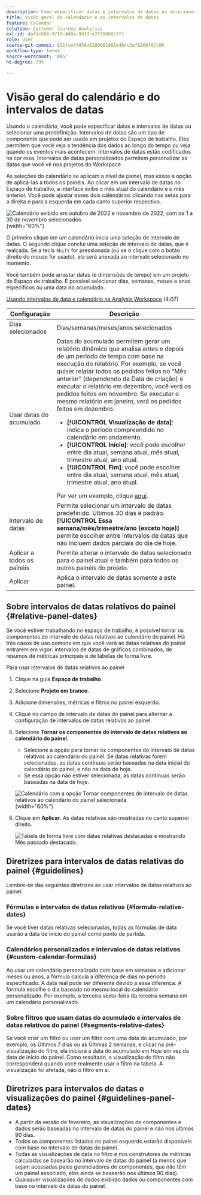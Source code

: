 ```yaml
---
description: Como especificar datas e intervalos de datas ou selecionar uma predefinição.
title: Visão geral do calendário e do intervalos de datas
feature: Calendar
solution: Customer Journey Analytics
exl-id: 4afdc68b-97f8-4d8a-9d13-e2f3986873f1
role: User
source-git-commit: 811fce4f056a6280081901e484c3af8209f87c06
workflow-type: tm+mt
source-wordcount: '895'
ht-degree: 73%

---
```


# Visão geral do calendário e do intervalos de datas

Usando o calendário, você pode especificar datas e intervalos de datas ou selecionar uma predefinição. Intervalos de datas são um tipo de componente que pode ser usado em projetos do Espaço de trabalho. Eles permitem que você veja a tendência dos dados ao longo do tempo ou veja quando os eventos mais acontecem. Intervalos de datas estão codificados na cor roxa. Intervalos de datas personalizados permitem personalizar as datas que você vê nos projetos do Workspace.

As seleções do calendário se aplicam a nível de painel, mas existe a opção de aplicá-las a todos os painéis. Ao clicar em um intervalo de datas no Espaço de trabalho, a interface exibe o mês atual do calendário e o mês anterior. Você pode ajustar esses dois calendários clicando nas setas para a direita e para a esquerda em cada canto superior respectivo.

![Calendário exibido em outubro de 2022 e novembro de 2022, com de 1 a 30 de novembro selecionados.](assets/aw_calendar2.png){width="60%"}

O primeiro clique em um calendário inicia uma seleção de intervalo de datas. O segundo clique conclui uma seleção de intervalo de datas, que é realçada. Se a tecla `Shift` for pressionada (ou se o clique com o botão direito do mouse for usado), ela será anexada ao intervalo selecionado no momento.

Você também pode arrastar datas (e dimensões de tempo) em um projeto do Espaço de trabalho. É possível selecionar dias, semanas, meses e anos específicos ou uma data do acumulado.

[Usando intervalos de data e calendário na Analysis Workspace](https://experienceleague.adobe.com/docs/analytics-learn/tutorials/analysis-workspace/calendar-and-date-ranges/using-dates-in-analysis-workspace.html?lang=pt-BR) (4:07)

| Configuração | Descrição |
| --- | --- |
| Dias selecionados | Dias/semanas/meses/anos selecionados |
| Usar datas do acumulado | Datas do acumulado permitem gerar um relatório dinâmico que analisa antes e depois de um período de tempo com base na execução do relatório. Por exemplo, se você quiser relatar todos os pedidos feitos no “Mês anterior” (dependendo da Data de criação) e executar o relatório em dezembro, você verá os pedidos feitos em novembro. Se executar o mesmo relatório em janeiro, verá os pedidos feitos em dezembro.<ul><li>**[!UICONTROL Visualização de data]**: indica o período compreendido no calendário em andamento.</li><li>**[!UICONTROL Início]**: você pode escolher entre dia atual, semana atual, mês atual, trimestre atual, ano atual.</li><li>**[!UICONTROL Fim]**: você pode escolher entre dia atual, semana atual, mês atual, trimestre atual, ano atual.</li></ul>Par ver um exemplo, clique [aqui](/help/components/date-ranges/custom-date-ranges.md). |
| Intervalo de datas | Permite selecionar um intervalo de datas predefinido. Últimos 30 dias é padrão. **[!UICONTROL Essa semana/mês/trimestre/ano (exceto hoje)]** permite escolher entre intervalos de datas que não incluem dados parciais do dia de hoje. |
| Aplicar a todos os painéis | Permite alterar o intervalo de datas selecionado para o painel atual e também para todos os outros painéis do projeto. |
| Aplicar | Aplica o intervalo de datas somente a este painel. |

## Sobre intervalos de datas relativos do painel {#relative-panel-dates}

Se você estiver trabalhando no espaço de trabalho, é possível tornar os componentes do intervalo de datas relativos ao calendário do painel. Há três casos de uso comuns em que você verá as datas relativas do painel entrarem em vigor: intervalos de datas de gráficos combinados, de resumos de métricas principais e de tabelas de forma livre.

Para usar intervalos de datas relativos ao painel

1. Clique na guia **Espaço de trabalho**.
1. Selecione **Projeto em branco**.
1. Adicione dimensões, métricas e filtros no painel esquerdo.
1. Clique no campo de intervalo de datas do painel para alternar a configuração de intervalos de datas relativos ao painel.
1. Selecione **Tornar os componentes do intervalo de datas relativos ao calendário do painel**.
   * Selecione a opção para tornar os componentes do intervalo de datas relativos ao calendário do painel.
Se datas relativas forem selecionadas, as datas contínuas serão baseadas na data inicial do calendário do painel, e não na data de hoje.
   * Se essa opção não estiver selecionada, as datas contínuas serão baseadas na data de hoje.

   ![Calendário com a opção Tornar componentes de intervalo de datas relativos ao calendário do painel selecionada](assets/relative-date-selected.png){width="60%"}

1. Clique em **Aplicar**.
As datas relativas são mostradas no canto superior direito.

   ![Tabela de forma livre com datas relativas destacadas e mostrando Mês passado destacado. ](assets/relative-date-range1.png)

## Diretrizes para intervalos de datas relativas do painel {#guidelines}

Lembre-se das seguintes diretrizes ao usar intervalos de datas relativos ao painel.

### Fórmulas e intervalos de datas relativos {#formula-relative-dates}

Se você tiver datas relativas selecionadas, todas as fórmulas de data usarão a data de início do painel como ponto de partida.

### Calendários personalizados e intervalos de datas relativos {#custom-calendar-formulas}

Ao usar um calendário personalizado com base em semanas e adicionar meses ou anos, a fórmula calcula a diferença de dias no período especificado. A data real pode ser diferente devido a essa diferença. A fórmula escolhe o dia baseado no mesmo local do calendário personalizado. Por exemplo, a terceira sexta-feira da terceira semana em um calendário personalizado.

### Sobre filtros que usam datas do acumulado e intervalos de datas relativos do painel {#segments-relative-dates}

Se você criar um filtro ou usar um filtro com uma data do acumulado, por exemplo, os Últimos 7 dias ou as Últimas 2 semanas, e clicar na pré-visualização do filtro, ela iniciará a data do acumulado em *Hoje* em vez da data de início do painel. Como resultado, a visualização do filtro não corresponderá quando você realmente usar o filtro na tabela. A visualização foi afetada, não o filtro em si.

## Diretrizes para intervalos de datas e visualizações do painel {#guidelines-panel-dates}

* A partir da versão de fevereiro, as visualizações de componentes e dados serão baseadas no intervalo de datas do painel e não nos últimos 90 dias.
* Todos os componentes listados no painel esquerdo estarão disponíveis com base no intervalo de datas do painel.
* Todas as visualizações de data no filtro e nos construtores de métricas calculadas se basearão no intervalo de datas do painel (a menos que sejam acessadas pelos gerenciadores de componentes, que não têm um painel associado, elas ainda se basearão nos últimos 90 dias).
* Quaisquer visualizações de dados exibirão dados ou componentes com base no intervalo de datas do painel.